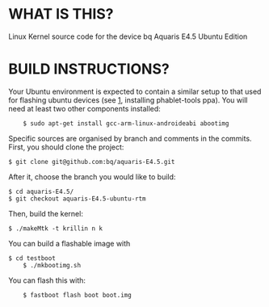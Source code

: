 WHAT IS THIS?
=============

Linux Kernel source code for the device bq Aquaris E4.5 Ubuntu Edition

BUILD INSTRUCTIONS?
===================

Your Ubuntu environment is expected to contain a similar setup to that
used for flashing ubuntu devices (see [1], installing phablet-tools
ppa). You will need at least two other components installed:

        $ sudo apt-get install gcc-arm-linux-androideabi abootimg

Specific sources are organised by branch and comments in the
commits. First, you should clone the project:

	$ git clone git@github.com:bq/aquaris-E4.5.git

After it, choose the branch you would like to build:

	$ cd aquaris-E4.5/
	$ git checkout aquaris-E4.5-ubuntu-rtm

Then, build the kernel:

	$ ./makeMtk -t krillin n k

You can build a flashable image with

	$ cd testboot
        $ ./mkbootimg.sh

You can flash this with:

        $ fastboot flash boot boot.img

[1]: https://developer.ubuntu.com/en/start/ubuntu-for-devices/installing-ubuntu-for-devices/